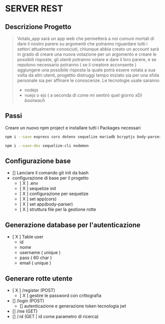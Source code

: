 # SERVER REST

## Descrizione Progetto


> Votalo_app sarà un app web che permetterà a noi comuni mortali di dare il nostro parere su argomenti che potranno riguardare tutti i settori attualmente conosciuti, chiunque abbia creato un account sarà in grado di creare una nuova votazione per un argomento e creare le possibili risposte, gli utenti potranno votare e dare il loro parere, e se reputono necessario potranno ( se il creatore acconsente ) aggiungere una possibile risposta la quale potrà essere votata a sua volta da altri utenti, progettio distruggi tempo iniziato sia per una sfida personale sia per affinare le conoscenze. 
> Le tecnologie usate saranno
> - nodejs
> - vuejs o ejs ( a seconda di come mi sentirò quel giorno xD) *bootwach*


## Passi

Creare un nuovo npm project e installare tutti i Packages necessari

```bash
npm i --save express cors dotenv sequelize mariadb bcryptjs body-parser jsonwebtoken morgan express-validator

npm i --save-dev sequelize-cli nodemon
```

## Configurazione base

* [] Lanciare il comando git init da bash
* configurazione di base per il progetto
  * [ X ] .env
  * [ X ] sequelize init 
  * [ X ] configurazione per sequelize
  * [ X ] set app(cors)
  * [ X ] set app(body-parser)
  * [ X ] struttura file per la gestione rotte

## Generazione database per l'autenticazione

* [ X ] Table user
  * id
  * nome
  * username ( unique )
  * pass ( 60 char )
  * email ( unique )

## Generare rotte utente
* [ X ] /register (POST)
  * [ X ] gestire le password con crittografia
* [] /login (POST)
  * [] autenticazione e generazione token tecnologia jwt
* [] /me (GET)
* [] /:id (GET | id come parametro di ricerca)
  
